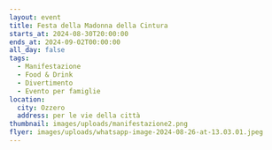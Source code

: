 ```yaml
---
layout: event
title: Festa della Madonna della Cintura
starts_at: 2024-08-30T20:00:00
ends_at: 2024-09-02T00:00:00
all_day: false
tags:
  - Manifestazione
  - Food & Drink
  - Divertimento
  - Evento per famiglie
location:
  city: Ozzero
  address: per le vie della città
thumbnail: images/uploads/manifestazione2.png
flyer: images/uploads/whatsapp-image-2024-08-26-at-13.03.01.jpeg
---
```

